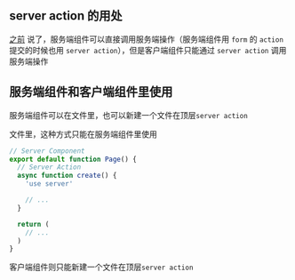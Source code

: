 ## server action 的用处

[之前](http://localhost:5173/next/next-server-client.html) 说了，服务端组件可以直接调用服务端操作（服务端组件用 `form` 的 `action` 提交的时候也用 `server action`），但是客户端组件只能通过 `server action` 调用服务端操作

## 服务端组件和客户端组件里使用

服务端组件可以在文件里，也可以新建一个文件在顶层`server action`

文件里，这种方式只能在服务端组件里使用

```js
// Server Component
export default function Page() {
  // Server Action
  async function create() {
    'use server'

    // ...
  }

  return (
    // ...
  )
}
```

客户端组件则只能新建一个文件在顶层`server action`
